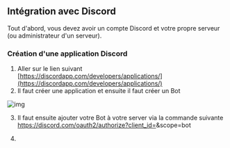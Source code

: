 ## Intégration avec Discord

Tout d'abord, vous devez avoir un compte Discord et votre propre serveur (ou administrateur d'un serveur).

### Création d'une application Discord

1. Aller sur le lien suivant [https://discordapp.com/developers/applications/](https://discordapp.com/developers/applications/)
2. Il faut créer une application et ensuite il faut créer un Bot 

![img](https://miro.medium.com/max/1400/1*Z7a6v4L791IxI-XMxHru1Q.png)

3. Il faut ensuite ajouter votre Bot à votre server via la commande suivante
https://discord.com/oauth2/authorize?client_id=<YOUR-BOTS-APPLICATION-ID>&scope=bot
  
4. 
